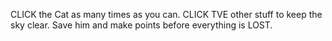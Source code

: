 CLICK the  Cat as many times as you can. CLICK TVE  other stuff to keep the sky clear. Save him and make points before everything is LOST.